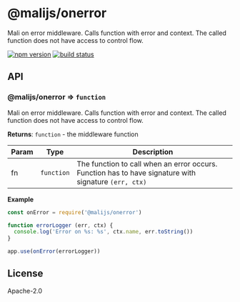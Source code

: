 # @malijs/onerror

Mali on error middleware. Calls function with error and context.
The called function does not have access to control flow.

[![npm version](https://img.shields.io/npm/v/@malijs/onerror.svg?style=flat-square)](https://www.npmjs.com/package/@malijs/onerror)
[![build status](https://img.shields.io/travis/malijs/onerror/master.svg?style=flat-square)](https://travis-ci.org/malijs/onerror)

## API

<a name="module_@malijs/onerror"></a>

### @malijs/onerror ⇒ <code>function</code>
Mali on error middleware. Calls function with error and context. The called function does not
have access to control flow.

**Returns**: <code>function</code> - the middleware function  

| Param | Type | Description |
| --- | --- | --- |
| fn | <code>function</code> | The function to call when an error occurs. Function has to have signature                       with signature <code>(err, ctx)</code> |

**Example**  
```js
const onError = require('@malijs/onerror')

function errorLogger (err, ctx) {
  console.log('Error on %s: %s', ctx.name, err.toString())
}

app.use(onError(errorLogger))
```
## License

  Apache-2.0
